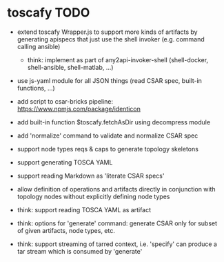 # toscafy TODO

* extend toscafy Wrapper.js to support more kinds of artifacts by generating apispecs that just use the shell invoker (e.g. command calling ansible)
  * think: implement as part of any2api-invoker-shell (shell-docker, shell-ansible, shell-matlab, ...)

* use js-yaml module for all JSON things (read CSAR spec, built-in functions, ...)

* add script to csar-bricks pipeline: https://www.npmjs.com/package/identicon



* add built-in function $toscafy.fetchAsDir using decompress module
* add 'normalize' command to validate and normalize CSAR spec
* support node types reqs & caps to generate topology skeletons
* support generating TOSCA YAML
* support reading Markdown as 'literate CSAR specs'
* allow definition of operations and artifacts directly in conjunction with topology nodes without explicitly defining node types
* think: support reading TOSCA YAML as artifact
* think: options for 'generate' command: generate CSAR only for subset of given artifacts, node types, etc.
* think: support streaming of tarred context, i.e. 'specify' can produce a tar stream which is consumed by 'generate'
